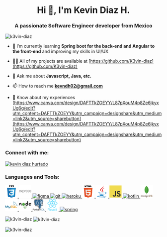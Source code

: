 <h1 align="center">Hi 👋, I'm Kevin Diaz H.</h1>
<h3 align="center">A passionate Software Engineer developer from Mexico</h3>



<p align="left"> <img src="https://komarev.com/ghpvc/?username=k3vin-diaz&label=Profile%20views&color=0e75b6&style=flat" alt="k3vin-diaz" /> </p>

- 🌱 I’m currently learning **Spring boot for the back-end and Angular to the front-end** and improving my skills in UI/UX

- 👨‍💻 All of my projects are available at [https://github.com/K3vin-diaz](https://github.com/K3vin-diaz)

- 💬 Ask me about **Javascript, Java, etc.**

- 📫 How to reach me **kevndh02@gmail.com**

- 📄 Know about my experiences [https://www.canva.com/design/DAFTTkZOEYY/L87pXouM4p8Ze6jkyxUg6g/edit?utm_content=DAFTTkZOEYY&utm_campaign=designshare&utm_medium=link2&utm_source=sharebutton](https://www.canva.com/design/DAFTTkZOEYY/L87pXouM4p8Ze6jkyxUg6g/edit?utm_content=DAFTTkZOEYY&utm_campaign=designshare&utm_medium=link2&utm_source=sharebutton)

<h3 align="left">Connect with me:</h3>
<p align="left">
<a href="https://linkedin.com/in/kevin diaz h." target="blank"><img align="center" src="https://raw.githubusercontent.com/rahuldkjain/github-profile-readme-generator/master/src/images/icons/Social/linked-in-alt.svg" alt="kevin diaz hurtado" height="30" width="40" /></a>
</p>

<h3 align="left">Languages and Tools:</h3>
<p align="left"> <a href="https://www.w3schools.com/css/" target="_blank" rel="noreferrer"> <img src="https://raw.githubusercontent.com/devicons/devicon/master/icons/css3/css3-original-wordmark.svg" alt="css3" width="40" height="40"/> </a> <a href="https://expressjs.com" target="_blank" rel="noreferrer"> <img src="https://raw.githubusercontent.com/devicons/devicon/master/icons/express/express-original-wordmark.svg" alt="express" width="40" height="40"/> </a> <a href="https://www.figma.com/" target="_blank" rel="noreferrer"> <img src="https://www.vectorlogo.zone/logos/figma/figma-icon.svg" alt="figma" width="40" height="40"/> </a> <a href="https://git-scm.com/" target="_blank" rel="noreferrer"> <img src="https://www.vectorlogo.zone/logos/git-scm/git-scm-icon.svg" alt="git" width="40" height="40"/> </a> <a href="https://heroku.com" target="_blank" rel="noreferrer"> <img src="https://www.vectorlogo.zone/logos/heroku/heroku-icon.svg" alt="heroku" width="40" height="40"/> </a> <a href="https://www.w3.org/html/" target="_blank" rel="noreferrer"> <img src="https://raw.githubusercontent.com/devicons/devicon/master/icons/html5/html5-original-wordmark.svg" alt="html5" width="40" height="40"/> </a> <a href="https://www.java.com" target="_blank" rel="noreferrer"> <img src="https://raw.githubusercontent.com/devicons/devicon/master/icons/java/java-original.svg" alt="java" width="40" height="40"/> </a> <a href="https://developer.mozilla.org/en-US/docs/Web/JavaScript" target="_blank" rel="noreferrer"> <img src="https://raw.githubusercontent.com/devicons/devicon/master/icons/javascript/javascript-original.svg" alt="javascript" width="40" height="40"/> </a> <a href="https://kotlinlang.org" target="_blank" rel="noreferrer"> <img src="https://www.vectorlogo.zone/logos/kotlinlang/kotlinlang-icon.svg" alt="kotlin" width="40" height="40"/> </a> <a href="https://www.mongodb.com/" target="_blank" rel="noreferrer"> <img src="https://raw.githubusercontent.com/devicons/devicon/master/icons/mongodb/mongodb-original-wordmark.svg" alt="mongodb" width="40" height="40"/> </a> <a href="https://www.mysql.com/" target="_blank" rel="noreferrer"> <img src="https://raw.githubusercontent.com/devicons/devicon/master/icons/mysql/mysql-original-wordmark.svg" alt="mysql" width="40" height="40"/> </a> <a href="https://nodejs.org" target="_blank" rel="noreferrer"> <img src="https://raw.githubusercontent.com/devicons/devicon/master/icons/nodejs/nodejs-original-wordmark.svg" alt="nodejs" width="40" height="40"/> </a> <a href="https://www.postgresql.org" target="_blank" rel="noreferrer"> <img src="https://raw.githubusercontent.com/devicons/devicon/master/icons/postgresql/postgresql-original-wordmark.svg" alt="postgresql" width="40" height="40"/> </a> <a href="https://reactjs.org/" target="_blank" rel="noreferrer"> <img src="https://raw.githubusercontent.com/devicons/devicon/master/icons/react/react-original-wordmark.svg" alt="react" width="40" height="40"/> </a> <a href="https://spring.io/" target="_blank" rel="noreferrer"> <img src="https://www.vectorlogo.zone/logos/springio/springio-icon.svg" alt="spring" width="40" height="40"/> </a> </p>

<p><img align="left" src="https://github-readme-stats.vercel.app/api/top-langs?username=k3vin-diaz&show_icons=true&locale=en&layout=compact" alt="k3vin-diaz" /></p>

<p>&nbsp;<img align="center" src="https://github-readme-stats.vercel.app/api?username=k3vin-diaz&show_icons=true&locale=en" alt="k3vin-diaz" /></p>

<p><img align="center" src="https://github-readme-streak-stats.herokuapp.com/?user=k3vin-diaz&" alt="k3vin-diaz" /></p>

